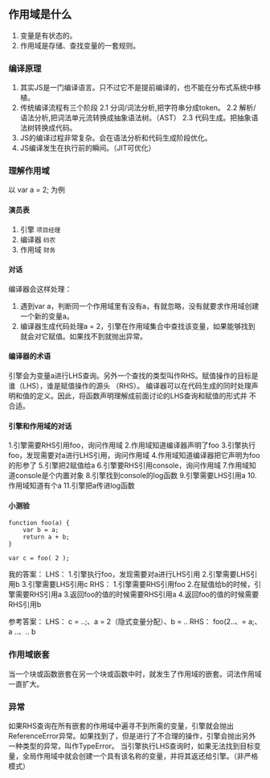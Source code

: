 ## 作用域是什么
1. 变量是有状态的。
2. 作用域是存储、查找变量的一套规则。

### 编译原理
1. 其实JS是一门编译语言。只不过它不是提前编译的，也不能在分布式系统中移植。
2. 传统编译流程有三个阶段
	2.1 分词/词法分析,把字符串分成token。 
	2.2 解析/语法分析,把词法单元流转换成抽象语法树。（AST）
	2.3 代码生成。把抽象语法树转换成代码。
3. JS的编译过程非常复杂。会在语法分析和代码生成阶段优化。
4. JS编译发生在执行前的瞬间。（JIT可优化）

### 理解作用域
以 var a = 2; 为例
#### 演员表
1. 引擎	`项目经理`
2. 编译器 `码农`
3. 作用域 `财务`

#### 对话
编译器会这样处理：
1. 遇到var a，判断同一个作用域里有没有a，有就忽略，没有就要求作用域创建一个新的变量a。
2. 编译器生成代码处理a = 2，引擎在作用域集合中查找该变量，如果能够找到就会对它赋值。如果找不到就抛出异常。

#### 编译器的术语
引擎会为变量a进行LHS查询。另外一个查找的类型叫作RHS。赋值操作的目标是谁（LHS），谁是赋值操作的源头
（RHS）。
编译器可以在代码生成的同时处理声明和值的定义。因此，将函数声明理解成前面讨论的LHS查询和赋值的形式并
不合适。


#### 引擎和作用域的对话
1.引擎需要RHS引用foo，询问作用域
2.作用域知道编译器声明了foo
3.引擎执行foo，发现需要对a进行LHS引用，询问作用域
4.作用域知道编译器把它声明为foo的形参了
5.引擎把2赋值给a
6.引擎要RHS引用console，询问作用域
7.作用域知道console是个内置对象
8.引擎找到console的log函数
9.引擎需要LHS引用a
10.作用域知道有个a
11.引擎把a传进log函数

#### 小测验
```
function foo(a) { 
    var b = a; 
    return a + b; 
} 
 
var c = foo( 2 );
```
我的答案：
LHS：
1.引擎执行foo，发现需要对a进行LHS引用
2.引擎需要LHS引用b
3.引擎需要LHS引用c
RHS：
1.引擎需要RHS引用foo
2.在赋值给b的时候，引擎需要RHS引用a
3.返回foo的值的时候需要RHS引用a
4.返回foo的值的时候需要RHS引用b

参考答案：
LHS：
c = ..;、a = 2（隐式变量分配）、b = ..
RHS：
foo(2..、= a;、a ..、.. b

### 作用域嵌套
当一个块或函数嵌套在另一个块或函数中时，就发生了作用域的嵌套。词法作用域一直扩大。


### 异常
如果RHS查询在所有嵌套的作用域中遍寻不到所需的变量，引擎就会抛出ReferenceError异常。如果找到了，但是进行了不合理的操作，引擎会抛出另外一种类型的异常，叫作TypeError。
当引擎执行LHS查询时，如果无法找到目标变量，全局作用域中就会创建一个具有该名称的变量，并将其返还给引擎。（非严格模式）
